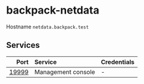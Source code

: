 # backpack-netdata

Hostname `netdata.backpack.test`

## Services

| Port | Service | Credentials
| ---: | :------ | :----------
| [19999](http://netdata.backpack.test:19999) | Management console | -
